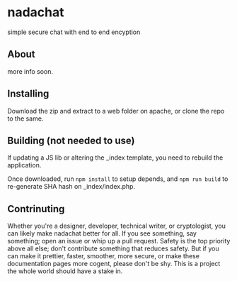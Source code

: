 # nadachat
simple secure chat with end to end encyption


## About
more info soon.

## Installing
Download the zip and extract to a web folder on apache, or clone the repo to the same.

## Building (not needed to use)
If updating a JS lib or altering the _index template, you need to rebuild the application.

Once downloaded, run `npm install` to setup depends, and `npm run build` to re-generate SHA hash on _index/index.php.


## Contrinuting
Whether you're a designer, developer, technical writer, or cryptologist, you can likely make nadachat better for all. If you see something, say something; open an issue or whip up a pull request. Safety is the top priority above all else; don't contribute something that reduces safety. But if you can make it prettier, faster, smoother, more secure, or make these documentation pages more cogent, please don't be shy. This is a project the whole world should have a stake in.
